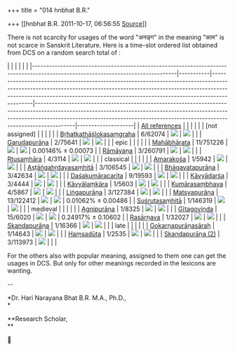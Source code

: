 +++
title = "014 hnbhat B.R."

+++
[[hnbhat B.R.	2011-10-17, 06:56:55 [Source](https://groups.google.com/g/samskrita/c/12xCfSQTzHU)]]



There is not scarcity for usages of the word "अनङ्ग" in the meaning "काम" is not scarce in Sanskrit Literature. Here is a time-slot ordered list obtained from DCS on a random search total of :

  

|                                                                                                                                 |           |                                                                                                                                                                                                                                                        |                                                                                                                                                                                                                                                        |                    | |---------------------------------------------------------------------------------------------------------------------------------|-----------|--------------------------------------------------------------------------------------------------------------------------------------------------------------------------------------------------------------------------------------------------------|--------------------------------------------------------------------------------------------------------------------------------------------------------------------------------------------------------------------------------------------------------|--------------------| | [All references](http://kjc-fs-cluster.kjc.uni-heidelberg.de/dcs/index.php?contents=fundstellen&IDWord=4487)                    |           |                                                                                                                                                                                                                                                        |                                                                                                                                                                                                                                                        |                    | | \[not assigned\]                                                                                                                |           |                                                                                                                                                                                                                                                        |                                                                                                                                                                                                                                                        |                    | | [Bṛhatkathāślokasaṃgraha](http://kjc-fs-cluster.kjc.uni-heidelberg.de/dcs/index.php?contents=fundstellen&IDWord=4487&IDText=37) | 6/62074   | ![](https://ci6.googleusercontent.com/proxy/EIsWhiFq65CiFb1E0LKn7Dbsf-6kwFb6rIO50IFx6tupYyjZw-3EdL5E9nvbBrXI7npMPLfb4ZAfdSF8-1QfoNo_9MdfJ_nhj2qV5EswwC7-UwIafyBZzH0=s0-d-e1-ft#http://kjc-fs-cluster.kjc.uni-heidelberg.de/dcs/img/balkendiagramm.jpg) | ![](https://ci6.googleusercontent.com/proxy/EIsWhiFq65CiFb1E0LKn7Dbsf-6kwFb6rIO50IFx6tupYyjZw-3EdL5E9nvbBrXI7npMPLfb4ZAfdSF8-1QfoNo_9MdfJ_nhj2qV5EswwC7-UwIafyBZzH0=s0-d-e1-ft#http://kjc-fs-cluster.kjc.uni-heidelberg.de/dcs/img/balkendiagramm.jpg) |                    | | [Garuḍapurāṇa](http://kjc-fs-cluster.kjc.uni-heidelberg.de/dcs/index.php?contents=fundstellen&IDWord=4487&IDText=53)            | 2/75641   | ![](https://ci6.googleusercontent.com/proxy/EIsWhiFq65CiFb1E0LKn7Dbsf-6kwFb6rIO50IFx6tupYyjZw-3EdL5E9nvbBrXI7npMPLfb4ZAfdSF8-1QfoNo_9MdfJ_nhj2qV5EswwC7-UwIafyBZzH0=s0-d-e1-ft#http://kjc-fs-cluster.kjc.uni-heidelberg.de/dcs/img/balkendiagramm.jpg) | ![](https://ci6.googleusercontent.com/proxy/EIsWhiFq65CiFb1E0LKn7Dbsf-6kwFb6rIO50IFx6tupYyjZw-3EdL5E9nvbBrXI7npMPLfb4ZAfdSF8-1QfoNo_9MdfJ_nhj2qV5EswwC7-UwIafyBZzH0=s0-d-e1-ft#http://kjc-fs-cluster.kjc.uni-heidelberg.de/dcs/img/balkendiagramm.jpg) |                    | | epic                                                                                                                            |           |                                                                                                                                                                                                                                                        |                                                                                                                                                                                                                                                        |                    | | [Mahābhārata](http://kjc-fs-cluster.kjc.uni-heidelberg.de/dcs/index.php?contents=fundstellen&IDWord=4487&IDText=92)             | 11/751226 | ![](https://ci6.googleusercontent.com/proxy/EIsWhiFq65CiFb1E0LKn7Dbsf-6kwFb6rIO50IFx6tupYyjZw-3EdL5E9nvbBrXI7npMPLfb4ZAfdSF8-1QfoNo_9MdfJ_nhj2qV5EswwC7-UwIafyBZzH0=s0-d-e1-ft#http://kjc-fs-cluster.kjc.uni-heidelberg.de/dcs/img/balkendiagramm.jpg) | ![](https://ci6.googleusercontent.com/proxy/EIsWhiFq65CiFb1E0LKn7Dbsf-6kwFb6rIO50IFx6tupYyjZw-3EdL5E9nvbBrXI7npMPLfb4ZAfdSF8-1QfoNo_9MdfJ_nhj2qV5EswwC7-UwIafyBZzH0=s0-d-e1-ft#http://kjc-fs-cluster.kjc.uni-heidelberg.de/dcs/img/balkendiagramm.jpg) | 0.00146% ± 0.00073 | | [Rāmāyaṇa](http://kjc-fs-cluster.kjc.uni-heidelberg.de/dcs/index.php?contents=fundstellen&IDWord=4487&IDText=122)               | 3/260791  | ![](https://ci6.googleusercontent.com/proxy/EIsWhiFq65CiFb1E0LKn7Dbsf-6kwFb6rIO50IFx6tupYyjZw-3EdL5E9nvbBrXI7npMPLfb4ZAfdSF8-1QfoNo_9MdfJ_nhj2qV5EswwC7-UwIafyBZzH0=s0-d-e1-ft#http://kjc-fs-cluster.kjc.uni-heidelberg.de/dcs/img/balkendiagramm.jpg) | ![](https://ci6.googleusercontent.com/proxy/EIsWhiFq65CiFb1E0LKn7Dbsf-6kwFb6rIO50IFx6tupYyjZw-3EdL5E9nvbBrXI7npMPLfb4ZAfdSF8-1QfoNo_9MdfJ_nhj2qV5EswwC7-UwIafyBZzH0=s0-d-e1-ft#http://kjc-fs-cluster.kjc.uni-heidelberg.de/dcs/img/balkendiagramm.jpg) |                    | | [Ṛtusaṃhāra](http://kjc-fs-cluster.kjc.uni-heidelberg.de/dcs/index.php?contents=fundstellen&IDWord=4487&IDText=170)             | 4/3114    | ![](https://ci6.googleusercontent.com/proxy/EIsWhiFq65CiFb1E0LKn7Dbsf-6kwFb6rIO50IFx6tupYyjZw-3EdL5E9nvbBrXI7npMPLfb4ZAfdSF8-1QfoNo_9MdfJ_nhj2qV5EswwC7-UwIafyBZzH0=s0-d-e1-ft#http://kjc-fs-cluster.kjc.uni-heidelberg.de/dcs/img/balkendiagramm.jpg) | ![](https://ci6.googleusercontent.com/proxy/EIsWhiFq65CiFb1E0LKn7Dbsf-6kwFb6rIO50IFx6tupYyjZw-3EdL5E9nvbBrXI7npMPLfb4ZAfdSF8-1QfoNo_9MdfJ_nhj2qV5EswwC7-UwIafyBZzH0=s0-d-e1-ft#http://kjc-fs-cluster.kjc.uni-heidelberg.de/dcs/img/balkendiagramm.jpg) |                    | | classical                                                                                                                       |           |                                                                                                                                                                                                                                                        |                                                                                                                                                                                                                                                        |                    | | [Amarakośa](http://kjc-fs-cluster.kjc.uni-heidelberg.de/dcs/index.php?contents=fundstellen&IDWord=4487&IDText=19)               | 1/5942    | ![](https://ci6.googleusercontent.com/proxy/EIsWhiFq65CiFb1E0LKn7Dbsf-6kwFb6rIO50IFx6tupYyjZw-3EdL5E9nvbBrXI7npMPLfb4ZAfdSF8-1QfoNo_9MdfJ_nhj2qV5EswwC7-UwIafyBZzH0=s0-d-e1-ft#http://kjc-fs-cluster.kjc.uni-heidelberg.de/dcs/img/balkendiagramm.jpg) | ![](https://ci6.googleusercontent.com/proxy/EIsWhiFq65CiFb1E0LKn7Dbsf-6kwFb6rIO50IFx6tupYyjZw-3EdL5E9nvbBrXI7npMPLfb4ZAfdSF8-1QfoNo_9MdfJ_nhj2qV5EswwC7-UwIafyBZzH0=s0-d-e1-ft#http://kjc-fs-cluster.kjc.uni-heidelberg.de/dcs/img/balkendiagramm.jpg) |                    | | [Aṣṭāṅgahṛdayasaṃhitā](http://kjc-fs-cluster.kjc.uni-heidelberg.de/dcs/index.php?contents=fundstellen&IDWord=4487&IDText=10)    | 3/106545  | ![](https://ci6.googleusercontent.com/proxy/EIsWhiFq65CiFb1E0LKn7Dbsf-6kwFb6rIO50IFx6tupYyjZw-3EdL5E9nvbBrXI7npMPLfb4ZAfdSF8-1QfoNo_9MdfJ_nhj2qV5EswwC7-UwIafyBZzH0=s0-d-e1-ft#http://kjc-fs-cluster.kjc.uni-heidelberg.de/dcs/img/balkendiagramm.jpg) | ![](https://ci6.googleusercontent.com/proxy/EIsWhiFq65CiFb1E0LKn7Dbsf-6kwFb6rIO50IFx6tupYyjZw-3EdL5E9nvbBrXI7npMPLfb4ZAfdSF8-1QfoNo_9MdfJ_nhj2qV5EswwC7-UwIafyBZzH0=s0-d-e1-ft#http://kjc-fs-cluster.kjc.uni-heidelberg.de/dcs/img/balkendiagramm.jpg) |                    | | [Bhāgavatapurāṇa](http://kjc-fs-cluster.kjc.uni-heidelberg.de/dcs/index.php?contents=fundstellen&IDWord=4487&IDText=29)         | 3/42634   | ![](https://ci6.googleusercontent.com/proxy/EIsWhiFq65CiFb1E0LKn7Dbsf-6kwFb6rIO50IFx6tupYyjZw-3EdL5E9nvbBrXI7npMPLfb4ZAfdSF8-1QfoNo_9MdfJ_nhj2qV5EswwC7-UwIafyBZzH0=s0-d-e1-ft#http://kjc-fs-cluster.kjc.uni-heidelberg.de/dcs/img/balkendiagramm.jpg) | ![](https://ci6.googleusercontent.com/proxy/EIsWhiFq65CiFb1E0LKn7Dbsf-6kwFb6rIO50IFx6tupYyjZw-3EdL5E9nvbBrXI7npMPLfb4ZAfdSF8-1QfoNo_9MdfJ_nhj2qV5EswwC7-UwIafyBZzH0=s0-d-e1-ft#http://kjc-fs-cluster.kjc.uni-heidelberg.de/dcs/img/balkendiagramm.jpg) |                    | | [Daśakumāracarita](http://kjc-fs-cluster.kjc.uni-heidelberg.de/dcs/index.php?contents=fundstellen&IDWord=4487&IDText=45)        | 9/19593   | ![](https://ci6.googleusercontent.com/proxy/EIsWhiFq65CiFb1E0LKn7Dbsf-6kwFb6rIO50IFx6tupYyjZw-3EdL5E9nvbBrXI7npMPLfb4ZAfdSF8-1QfoNo_9MdfJ_nhj2qV5EswwC7-UwIafyBZzH0=s0-d-e1-ft#http://kjc-fs-cluster.kjc.uni-heidelberg.de/dcs/img/balkendiagramm.jpg) | ![](https://ci6.googleusercontent.com/proxy/EIsWhiFq65CiFb1E0LKn7Dbsf-6kwFb6rIO50IFx6tupYyjZw-3EdL5E9nvbBrXI7npMPLfb4ZAfdSF8-1QfoNo_9MdfJ_nhj2qV5EswwC7-UwIafyBZzH0=s0-d-e1-ft#http://kjc-fs-cluster.kjc.uni-heidelberg.de/dcs/img/balkendiagramm.jpg) |                    | | [Kāvyādarśa](http://kjc-fs-cluster.kjc.uni-heidelberg.de/dcs/index.php?contents=fundstellen&IDWord=4487&IDText=81)              | 3/4444    | ![](https://ci6.googleusercontent.com/proxy/EIsWhiFq65CiFb1E0LKn7Dbsf-6kwFb6rIO50IFx6tupYyjZw-3EdL5E9nvbBrXI7npMPLfb4ZAfdSF8-1QfoNo_9MdfJ_nhj2qV5EswwC7-UwIafyBZzH0=s0-d-e1-ft#http://kjc-fs-cluster.kjc.uni-heidelberg.de/dcs/img/balkendiagramm.jpg) | ![](https://ci6.googleusercontent.com/proxy/EIsWhiFq65CiFb1E0LKn7Dbsf-6kwFb6rIO50IFx6tupYyjZw-3EdL5E9nvbBrXI7npMPLfb4ZAfdSF8-1QfoNo_9MdfJ_nhj2qV5EswwC7-UwIafyBZzH0=s0-d-e1-ft#http://kjc-fs-cluster.kjc.uni-heidelberg.de/dcs/img/balkendiagramm.jpg) |                    | | [Kāvyālaṃkāra](http://kjc-fs-cluster.kjc.uni-heidelberg.de/dcs/index.php?contents=fundstellen&IDWord=4487&IDText=82)            | 1/5603    | ![](https://ci6.googleusercontent.com/proxy/EIsWhiFq65CiFb1E0LKn7Dbsf-6kwFb6rIO50IFx6tupYyjZw-3EdL5E9nvbBrXI7npMPLfb4ZAfdSF8-1QfoNo_9MdfJ_nhj2qV5EswwC7-UwIafyBZzH0=s0-d-e1-ft#http://kjc-fs-cluster.kjc.uni-heidelberg.de/dcs/img/balkendiagramm.jpg) | ![](https://ci6.googleusercontent.com/proxy/EIsWhiFq65CiFb1E0LKn7Dbsf-6kwFb6rIO50IFx6tupYyjZw-3EdL5E9nvbBrXI7npMPLfb4ZAfdSF8-1QfoNo_9MdfJ_nhj2qV5EswwC7-UwIafyBZzH0=s0-d-e1-ft#http://kjc-fs-cluster.kjc.uni-heidelberg.de/dcs/img/balkendiagramm.jpg) |                    | | [Kumārasaṃbhava](http://kjc-fs-cluster.kjc.uni-heidelberg.de/dcs/index.php?contents=fundstellen&IDWord=4487&IDText=85)          | 4/5867    | ![](https://ci6.googleusercontent.com/proxy/EIsWhiFq65CiFb1E0LKn7Dbsf-6kwFb6rIO50IFx6tupYyjZw-3EdL5E9nvbBrXI7npMPLfb4ZAfdSF8-1QfoNo_9MdfJ_nhj2qV5EswwC7-UwIafyBZzH0=s0-d-e1-ft#http://kjc-fs-cluster.kjc.uni-heidelberg.de/dcs/img/balkendiagramm.jpg) | ![](https://ci6.googleusercontent.com/proxy/EIsWhiFq65CiFb1E0LKn7Dbsf-6kwFb6rIO50IFx6tupYyjZw-3EdL5E9nvbBrXI7npMPLfb4ZAfdSF8-1QfoNo_9MdfJ_nhj2qV5EswwC7-UwIafyBZzH0=s0-d-e1-ft#http://kjc-fs-cluster.kjc.uni-heidelberg.de/dcs/img/balkendiagramm.jpg) |                    | | [Liṅgapurāṇa](http://kjc-fs-cluster.kjc.uni-heidelberg.de/dcs/index.php?contents=fundstellen&IDWord=4487&IDText=88)             | 3/127384  | ![](https://ci6.googleusercontent.com/proxy/EIsWhiFq65CiFb1E0LKn7Dbsf-6kwFb6rIO50IFx6tupYyjZw-3EdL5E9nvbBrXI7npMPLfb4ZAfdSF8-1QfoNo_9MdfJ_nhj2qV5EswwC7-UwIafyBZzH0=s0-d-e1-ft#http://kjc-fs-cluster.kjc.uni-heidelberg.de/dcs/img/balkendiagramm.jpg) | ![](https://ci6.googleusercontent.com/proxy/EIsWhiFq65CiFb1E0LKn7Dbsf-6kwFb6rIO50IFx6tupYyjZw-3EdL5E9nvbBrXI7npMPLfb4ZAfdSF8-1QfoNo_9MdfJ_nhj2qV5EswwC7-UwIafyBZzH0=s0-d-e1-ft#http://kjc-fs-cluster.kjc.uni-heidelberg.de/dcs/img/balkendiagramm.jpg) |                    | | [Matsyapurāṇa](http://kjc-fs-cluster.kjc.uni-heidelberg.de/dcs/index.php?contents=fundstellen&IDWord=4487&IDText=95)            | 13/122412 | ![](https://ci6.googleusercontent.com/proxy/EIsWhiFq65CiFb1E0LKn7Dbsf-6kwFb6rIO50IFx6tupYyjZw-3EdL5E9nvbBrXI7npMPLfb4ZAfdSF8-1QfoNo_9MdfJ_nhj2qV5EswwC7-UwIafyBZzH0=s0-d-e1-ft#http://kjc-fs-cluster.kjc.uni-heidelberg.de/dcs/img/balkendiagramm.jpg) | ![](https://ci6.googleusercontent.com/proxy/EIsWhiFq65CiFb1E0LKn7Dbsf-6kwFb6rIO50IFx6tupYyjZw-3EdL5E9nvbBrXI7npMPLfb4ZAfdSF8-1QfoNo_9MdfJ_nhj2qV5EswwC7-UwIafyBZzH0=s0-d-e1-ft#http://kjc-fs-cluster.kjc.uni-heidelberg.de/dcs/img/balkendiagramm.jpg) | 0.01062% ± 0.00486 | | [Suśrutasaṃhitā](http://kjc-fs-cluster.kjc.uni-heidelberg.de/dcs/index.php?contents=fundstellen&IDWord=4487&IDText=160)         | 1/146319  | ![](https://ci6.googleusercontent.com/proxy/EIsWhiFq65CiFb1E0LKn7Dbsf-6kwFb6rIO50IFx6tupYyjZw-3EdL5E9nvbBrXI7npMPLfb4ZAfdSF8-1QfoNo_9MdfJ_nhj2qV5EswwC7-UwIafyBZzH0=s0-d-e1-ft#http://kjc-fs-cluster.kjc.uni-heidelberg.de/dcs/img/balkendiagramm.jpg) | ![](https://ci6.googleusercontent.com/proxy/EIsWhiFq65CiFb1E0LKn7Dbsf-6kwFb6rIO50IFx6tupYyjZw-3EdL5E9nvbBrXI7npMPLfb4ZAfdSF8-1QfoNo_9MdfJ_nhj2qV5EswwC7-UwIafyBZzH0=s0-d-e1-ft#http://kjc-fs-cluster.kjc.uni-heidelberg.de/dcs/img/balkendiagramm.jpg) |                    | | medieval                                                                                                                        |           |                                                                                                                                                                                                                                                        |                                                                                                                                                                                                                                                        |                    | | [Agnipurāṇa](http://kjc-fs-cluster.kjc.uni-heidelberg.de/dcs/index.php?contents=fundstellen&IDWord=4487&IDText=18)              | 1/8325    | ![](https://ci6.googleusercontent.com/proxy/EIsWhiFq65CiFb1E0LKn7Dbsf-6kwFb6rIO50IFx6tupYyjZw-3EdL5E9nvbBrXI7npMPLfb4ZAfdSF8-1QfoNo_9MdfJ_nhj2qV5EswwC7-UwIafyBZzH0=s0-d-e1-ft#http://kjc-fs-cluster.kjc.uni-heidelberg.de/dcs/img/balkendiagramm.jpg) | ![](https://ci6.googleusercontent.com/proxy/EIsWhiFq65CiFb1E0LKn7Dbsf-6kwFb6rIO50IFx6tupYyjZw-3EdL5E9nvbBrXI7npMPLfb4ZAfdSF8-1QfoNo_9MdfJ_nhj2qV5EswwC7-UwIafyBZzH0=s0-d-e1-ft#http://kjc-fs-cluster.kjc.uni-heidelberg.de/dcs/img/balkendiagramm.jpg) |                    | | [Gītagovinda](http://kjc-fs-cluster.kjc.uni-heidelberg.de/dcs/index.php?contents=fundstellen&IDWord=4487&IDText=56)             | 15/6020   | ![](https://ci6.googleusercontent.com/proxy/EIsWhiFq65CiFb1E0LKn7Dbsf-6kwFb6rIO50IFx6tupYyjZw-3EdL5E9nvbBrXI7npMPLfb4ZAfdSF8-1QfoNo_9MdfJ_nhj2qV5EswwC7-UwIafyBZzH0=s0-d-e1-ft#http://kjc-fs-cluster.kjc.uni-heidelberg.de/dcs/img/balkendiagramm.jpg) | ![](https://ci6.googleusercontent.com/proxy/EIsWhiFq65CiFb1E0LKn7Dbsf-6kwFb6rIO50IFx6tupYyjZw-3EdL5E9nvbBrXI7npMPLfb4ZAfdSF8-1QfoNo_9MdfJ_nhj2qV5EswwC7-UwIafyBZzH0=s0-d-e1-ft#http://kjc-fs-cluster.kjc.uni-heidelberg.de/dcs/img/balkendiagramm.jpg) | 0.24917% ± 0.10602 | | [Rasārṇava](http://kjc-fs-cluster.kjc.uni-heidelberg.de/dcs/index.php?contents=fundstellen&IDWord=4487&IDText=129)              | 1/32027   | ![](https://ci6.googleusercontent.com/proxy/EIsWhiFq65CiFb1E0LKn7Dbsf-6kwFb6rIO50IFx6tupYyjZw-3EdL5E9nvbBrXI7npMPLfb4ZAfdSF8-1QfoNo_9MdfJ_nhj2qV5EswwC7-UwIafyBZzH0=s0-d-e1-ft#http://kjc-fs-cluster.kjc.uni-heidelberg.de/dcs/img/balkendiagramm.jpg) | ![](https://ci6.googleusercontent.com/proxy/EIsWhiFq65CiFb1E0LKn7Dbsf-6kwFb6rIO50IFx6tupYyjZw-3EdL5E9nvbBrXI7npMPLfb4ZAfdSF8-1QfoNo_9MdfJ_nhj2qV5EswwC7-UwIafyBZzH0=s0-d-e1-ft#http://kjc-fs-cluster.kjc.uni-heidelberg.de/dcs/img/balkendiagramm.jpg) |                    | | [Skandapurāṇa](http://kjc-fs-cluster.kjc.uni-heidelberg.de/dcs/index.php?contents=fundstellen&IDWord=4487&IDText=154)           | 1/16366   | ![](https://ci6.googleusercontent.com/proxy/EIsWhiFq65CiFb1E0LKn7Dbsf-6kwFb6rIO50IFx6tupYyjZw-3EdL5E9nvbBrXI7npMPLfb4ZAfdSF8-1QfoNo_9MdfJ_nhj2qV5EswwC7-UwIafyBZzH0=s0-d-e1-ft#http://kjc-fs-cluster.kjc.uni-heidelberg.de/dcs/img/balkendiagramm.jpg) | ![](https://ci6.googleusercontent.com/proxy/EIsWhiFq65CiFb1E0LKn7Dbsf-6kwFb6rIO50IFx6tupYyjZw-3EdL5E9nvbBrXI7npMPLfb4ZAfdSF8-1QfoNo_9MdfJ_nhj2qV5EswwC7-UwIafyBZzH0=s0-d-e1-ft#http://kjc-fs-cluster.kjc.uni-heidelberg.de/dcs/img/balkendiagramm.jpg) |                    | | late                                                                                                                            |           |                                                                                                                                                                                                                                                        |                                                                                                                                                                                                                                                        |                    | | [Gokarṇapurāṇasāraḥ](http://kjc-fs-cluster.kjc.uni-heidelberg.de/dcs/index.php?contents=fundstellen&IDWord=4487&IDText=58)      | 1/14643   | ![](https://ci6.googleusercontent.com/proxy/EIsWhiFq65CiFb1E0LKn7Dbsf-6kwFb6rIO50IFx6tupYyjZw-3EdL5E9nvbBrXI7npMPLfb4ZAfdSF8-1QfoNo_9MdfJ_nhj2qV5EswwC7-UwIafyBZzH0=s0-d-e1-ft#http://kjc-fs-cluster.kjc.uni-heidelberg.de/dcs/img/balkendiagramm.jpg) | ![](https://ci6.googleusercontent.com/proxy/EIsWhiFq65CiFb1E0LKn7Dbsf-6kwFb6rIO50IFx6tupYyjZw-3EdL5E9nvbBrXI7npMPLfb4ZAfdSF8-1QfoNo_9MdfJ_nhj2qV5EswwC7-UwIafyBZzH0=s0-d-e1-ft#http://kjc-fs-cluster.kjc.uni-heidelberg.de/dcs/img/balkendiagramm.jpg) |                    | | [Haṃsadūta](http://kjc-fs-cluster.kjc.uni-heidelberg.de/dcs/index.php?contents=fundstellen&IDWord=4487&IDText=64)               | 1/2535    | ![](https://ci6.googleusercontent.com/proxy/EIsWhiFq65CiFb1E0LKn7Dbsf-6kwFb6rIO50IFx6tupYyjZw-3EdL5E9nvbBrXI7npMPLfb4ZAfdSF8-1QfoNo_9MdfJ_nhj2qV5EswwC7-UwIafyBZzH0=s0-d-e1-ft#http://kjc-fs-cluster.kjc.uni-heidelberg.de/dcs/img/balkendiagramm.jpg) | ![](https://ci6.googleusercontent.com/proxy/EIsWhiFq65CiFb1E0LKn7Dbsf-6kwFb6rIO50IFx6tupYyjZw-3EdL5E9nvbBrXI7npMPLfb4ZAfdSF8-1QfoNo_9MdfJ_nhj2qV5EswwC7-UwIafyBZzH0=s0-d-e1-ft#http://kjc-fs-cluster.kjc.uni-heidelberg.de/dcs/img/balkendiagramm.jpg) |                    | | [Skandapurāṇa (2)](http://kjc-fs-cluster.kjc.uni-heidelberg.de/dcs/index.php?contents=fundstellen&IDWord=4487&IDText=155)       | 3/113973  | ![](https://ci6.googleusercontent.com/proxy/EIsWhiFq65CiFb1E0LKn7Dbsf-6kwFb6rIO50IFx6tupYyjZw-3EdL5E9nvbBrXI7npMPLfb4ZAfdSF8-1QfoNo_9MdfJ_nhj2qV5EswwC7-UwIafyBZzH0=s0-d-e1-ft#http://kjc-fs-cluster.kjc.uni-heidelberg.de/dcs/img/balkendiagramm.jpg) |                                                                                                                                                                                                                                                        |                    |

  

For the others also with popular meaning, assigned to them one can get the usages in DCS. But only for other meanings recorded in the lexicons are wanting.  
  
  
  

  

--  

*Dr. Hari Narayana Bhat B.R. M.A., Ph.D.,  
*

**Research Scholar,  
**




